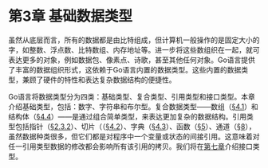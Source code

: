 # 第3章 基础数据类型

虽然从底层而言，所有的数据都是由比特组成，但计算机一般操作的是固定大小的字，如整数、浮点数、比特数组、内存地址等。进一步将这些数组织在一起，就可表达更多的对象，例如数据包、像素点、诗歌，甚至其他任何对象。Go语言提供了丰富的数据组织形式，这依赖于Go语言内置的数据类型。这些内置的数据类型，兼顾了硬件的特性和表达复杂数据结构的便捷性。

Go语言将数据类型分为四类：基础类型、复合类型、引用类型和接口类型。本章介绍基础类型，包括：数字、字符串和布尔型。复合数据类型——数组（[§4.1](4.1.%20数组.md)）和结构体（[§4.4](4.4.%20结构体.md)）——是通过组合简单类型，来表达更加复杂的数据结构。引用类型包括指针（[§2.3.2](2.3.%20变量.md#2.3.2.%20指针)）、切片（（[§4.2](4.2.%20Slice.md)）、字典（[§4.3](4.3.%20Map.md)）、函数（[§5](../第5章%20函数/本章概要.md)）、通道（[§8](../第8章%20Goroutines和Channels/本章概要.md)），虽然数据种类很多，但它们都是对程序中一个变量或状态的间接引用。这意味着对任一引用类型数据的修改都会影响所有该引用的拷贝。我们将在[第七章](../第7章%20接口/本章概要)介绍接口类型。
